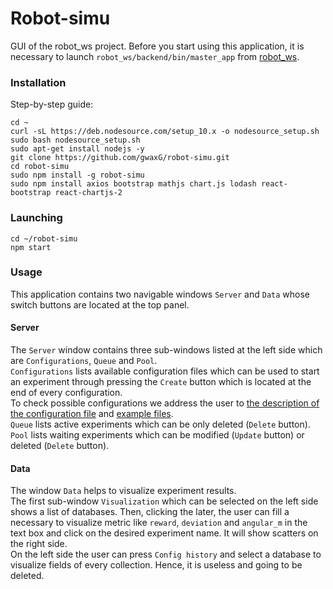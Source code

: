 # Robot-simu

GUI of the robot_ws project. Before you start using this application, it is necessary to launch `robot_ws/backend/bin/master_app` from [robot_ws](github.com/gwaxG/robot_ws).

### Installation
Step-by-step guide:
```
cd ~
curl -sL https://deb.nodesource.com/setup_10.x -o nodesource_setup.sh
sudo bash nodesource_setup.sh
sudo apt-get install nodejs -y
git clone https://github.com/gwaxG/robot-simu.git
cd robot-simu
sudo npm install -g robot-simu
sudo npm install axios bootstrap mathjs chart.js lodash react-bootstrap react-chartjs-2
```

### Launching
```
cd ~/robot-simu
npm start
```
### Usage

This application contains two navigable windows `Server` and `Data` whose switch buttons are located at the top panel.  

#### Server

The `Server` window contains three sub-windows listed at the left side which are  `Configurations`, `Queue` and `Pool`.  
`Configurations` lists available configuration files which can be used to start an experiment through pressing the `Create` button which is located at the end of every configuration.  
To check possible configurations we address the user to [the description of the configuration file](https://github.com/gwaxG/robot_ws/tree/main/backend) and [example files](https://github.com/gwaxG/robot_ws/tree/main/examples).  
`Queue` lists active experiments which can be only deleted (`Delete` button).  
`Pool` lists waiting experiments which can be modified (`Update` button) or deleted (`Delete` button).

#### Data
The window `Data` helps to visualize experiment results.   
The first sub-window `Visualization` which can be selected on the left side shows a list of databases. Then, clicking the later, the user can fill a necessary to visualize metric like `reward`, `deviation` and `angular_m` in the text box and click on the desired experiment name. It will show scatters on the right side.  
On the left side the user can press `Config history` and select a database to visualize fields of every collection. Hence, it is useless and going to be deleted.  
